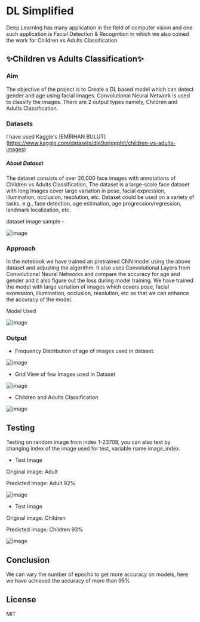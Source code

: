 # DL Simplified
Deep Learning has many application in the field of computer vision and one such application is Facial Detection & Recognition in which we also coined the work for Children vs Adults Classification 

## ✨Children vs Adults Classification✨

### Aim 
The objective of the project is to Create a DL based model which can detect gender and age using facial images. Convolutional Neural Network is used to classify the images. There are 2 output types namely, Children and Adults Classification.

### Datasets
I have used Kaggle's [EMİRHAN BULUT] (https://www.kaggle.com/datasets/die9origephit/children-vs-adults-images)

##### About Dataset
The dataset consists of over 20,000 face images with annotations of Children vs Adults Classification,  The dataset is a large-scale face dataset with long Images cover large variation in pose, facial expression, illumination, occlusion, resolution, etc. Dataset could be used on a variety of tasks, e.g., face detection, age estimation, age progression/regression, landmark localization, etc.

dataset image sample - 

![image]()
### Approach
In the notebook we have trained an pretrained CNN model using the above dataset  and adjusting the algorithm. It also uses Convolutional Layers from Convolutional Neural Networks and compare the accuracy for age and gender and it also figure out the loss during model training. We have trained the model with large variation of images which covers pose, facial expression, illumination,  occlusion, resolution, etc so that we can enhance the accuracy of the model.


Model Used 

![image]()


### Output

- Frequency Distribution of age of images used in dataset.

![image]()

- Grid View of few Images used in Dataset 

![image]()

- Children and Adults Classification

![image]()

## Testing 
Testing on random image from index 1-23708, you can also test by changing index of the image used for test, variable name image_index.

- Test Image 

Original image: Adult

Predicted image: Adult 92%

![image]()



- Test Image 

Original image: Children

Predicted image: Children 93%

![image]()




## Conclusion
We can vary the number of epochs to get more accuracy on models, here we have achieved the accuracy of more than 95% 


## License
MIT
